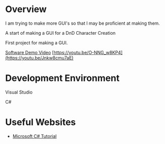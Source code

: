 # Overview

I am trying to make more GUI's so that I may be proficient at making them.

A start of making a GUI for a DnD Character Creation

First project for making a GUI.



[Software Demo Video]([[http://youtube.link.goes.here](https://youtu.be/O-NNG_w8KP4)](https://youtu.be/Jnkw8cmu7aE))
[https://youtu.be/O-NNG_w8KP4](https://youtu.be/Jnkw8cmu7aE)
# Development Environment

Visual Studio

C#

# Useful Websites


* [Microsoft C# Tutorial]([http://url.link.goes.here](https://learn.microsoft.com/en-us/dotnet/csharp/tour-of-csharp/tutorials/))

